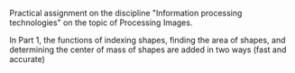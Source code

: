 Practical assignment on the discipline "Information processing technologies" on the topic of Processing Images.

In Part 1, the functions of indexing shapes, finding the area of shapes, and determining the center of mass of shapes are added in two ways (fast and accurate)

